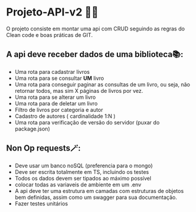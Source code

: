 # Projeto-API-v2 👨‍💻
O projeto consiste em montar uma api com CRUD seguindo as regras do Clean code e boas práticas de GIT.

## A api deve receber dados de uma biblioteca📚:
- Uma rota para cadastrar livros
- Uma rota para se consultar **UM** livro
- Uma rota para conseguir paginar as consultas de um livro, ou seja, não retornar todos, mas sim X páginas de livros por vez.
- Uma rota para se alterar um livro
- Uma rota para de deletar um livro
- Filtro de livros por categoria e autor
- Cadastro de autores ( cardinalidade 1:N  )
- Uma rota para verificação de versão do servidor (puxar do package.json)


## Non Op requests🪄:
- Deve usar um banco noSQL (preferencia para o mongo)
- Deve ser escrita totalmente em TS, incluindo os testes
- Todos os dados devem ser tipados ao máximo possível
- colocar todas as variaveis de ambiente em um .env
- A api deve ter uma estrutura em camadas com estruturas de objetos bem definidas, assim como um swagger para sua documentação.
- Fazer testes unitários
